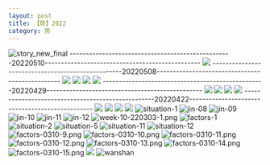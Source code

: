 ```yaml
---
layout: post
title: 【势】2022
category: 势
---
```

![story_new_final](http://rab41f8zg.hd-bkt.clouddn.com/img/story_new_final_0322.png)
--------------------------------------------------20220510------------------------------------------------
![](http://ran7ztk3m.hd-bkt.clouddn.com/img/factors-220510-1.png)
--------------------------------------------------20220508------------------------------------------------
![](http://ran7ztk3m.hd-bkt.clouddn.com/img/factors-220508-1.jpg)
![](http://ran7ztk3m.hd-bkt.clouddn.com/img/factors-220508-2.jpg)
![](http://ran7ztk3m.hd-bkt.clouddn.com/img/factors-220508-3.jpg)
![](http://ran7ztk3m.hd-bkt.clouddn.com/img/factors-220508-4.jpg)
--------------------------------------------------20220429------------------------------------------------
![](http://ran7ztk3m.hd-bkt.clouddn.com/img/factors-220429-1.png)
![](http://ran7ztk3m.hd-bkt.clouddn.com/img/factors-220429-2.png)
![](http://rab41f8zg.hd-bkt.clouddn.com/img/situation-0316-2.png)
![](http://rab41f8zg.hd-bkt.clouddn.com/img/situation-0316-1.png)
--------------------------------------------------20220422------------------------------------------------
![](http://ran7ztk3m.hd-bkt.clouddn.com/img/factors-220422-1.png)
![](http://ran7ztk3m.hd-bkt.clouddn.com/img/factors-220422-2.png)
![](http://ran7ztk3m.hd-bkt.clouddn.com/img/factors-220422-3.png)
![](http://ran7ztk3m.hd-bkt.clouddn.com/img/factors-220422-4.png)
![situation-1](http://rab41f8zg.hd-bkt.clouddn.com/img/situation-1.PNG)
![jin-08](http://rab41f8zg.hd-bkt.clouddn.com/img/jin-8.png)
![jin-09](http://rab41f8zg.hd-bkt.clouddn.com/img/jin-9.png)
![jin-10](http://rab41f8zg.hd-bkt.clouddn.com/img/jin-10.png)
![jin-11](http://rab41f8zg.hd-bkt.clouddn.com/img/jin-11.png)
![jin-12](http://rab41f8zg.hd-bkt.clouddn.com/img/jin-12.png)
![week-10-220303-1.png](http://rab41f8zg.hd-bkt.clouddn.com/img/week-10-220303-1.png)
![factors-1](http://rab41f8zg.hd-bkt.clouddn.com/img/factors-1.png)
![situation-2](http://rab41f8zg.hd-bkt.clouddn.com/img/situation-2.png)
![situation-5](http://rab41f8zg.hd-bkt.clouddn.com/img/situation-5.png)
![situation-11](http://rab41f8zg.hd-bkt.clouddn.com/img/situation-11.png)
![situation-12](http://rab41f8zg.hd-bkt.clouddn.com/img/situation-12.png)
![factors-0310-9.png](http://rab41f8zg.hd-bkt.clouddn.com/img/factors-0310-9.png)
![factors-0310-10.png](http://rab41f8zg.hd-bkt.clouddn.com/img/factors-0310-10.png)
![factors-0310-11.png](http://rab41f8zg.hd-bkt.clouddn.com/img/factors-0310-11.png)
![factors-0310-12.png](http://rab41f8zg.hd-bkt.clouddn.com/img/factors-0310-12.png)
![factors-0310-13.png](http://rab41f8zg.hd-bkt.clouddn.com/img/factors-0310-13.png)
![factors-0310-14.png](http://rab41f8zg.hd-bkt.clouddn.com/img/factors-0310-14.png)
![factors-0310-15.png](http://rab41f8zg.hd-bkt.clouddn.com/img/factors-0310-15.png)
![](http://rab41f8zg.hd-bkt.clouddn.com/img/situation-220418-1.jpg)
![wanshan](http://rab41f8zg.hd-bkt.clouddn.com/img/wanshan.png)



  



